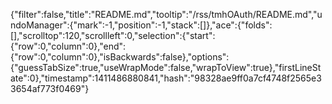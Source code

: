 {"filter":false,"title":"README.md","tooltip":"/rss/tmhOAuth/README.md","undoManager":{"mark":-1,"position":-1,"stack":[]},"ace":{"folds":[],"scrolltop":120,"scrollleft":0,"selection":{"start":{"row":0,"column":0},"end":{"row":0,"column":0},"isBackwards":false},"options":{"guessTabSize":true,"useWrapMode":false,"wrapToView":true},"firstLineState":0},"timestamp":1411486880841,"hash":"98328ae9ff0a7cf4748f2565e33654af773f0469"}